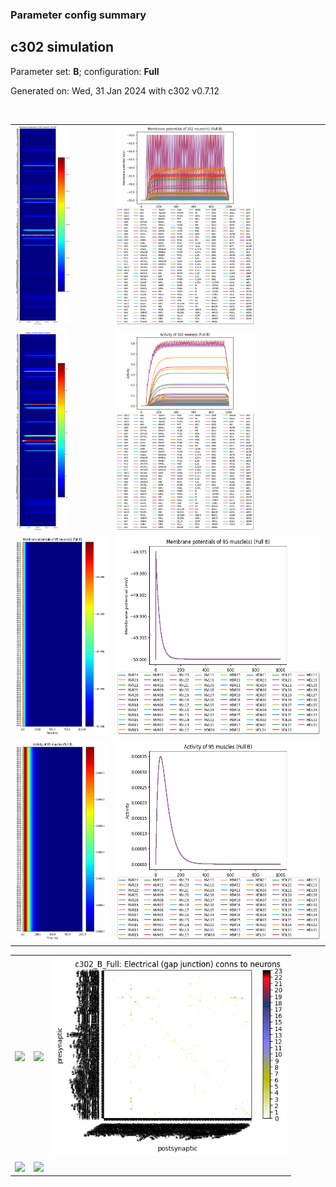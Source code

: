 ### Parameter config summary 
<h2>c302 simulation</h2>
<p>Parameter set: <b>B</b>; configuration: <b>Full</b></p>
<p>Generated on: Wed, 31 Jan 2024 with c302 v0.7.12</p><br/>
<table>

<tr>
  <td><a href="images/neurons_B_Full.png"><img alt=" " src="images/neurons_B_Full.png" height="320"/></a></td>
  <td><a href="images/traces_neuron_Full_B.png"><img alt=" " src="images/traces_neuron_Full_B.png" height="320"/></a></td>
</tr>

<tr>
  <td><a href="images/neuron_activity_B_Full.png"><img alt=" " src="images/neuron_activity_B_Full.png" height="320"/></a></td>
  <td><a href="images/traces_neuron_activity_Full_B.png"><img alt=" " src="images/traces_neuron_activity_Full_B.png" height="320"/></a></td>
</tr>

<tr>
  <td><a href="images/muscles_B_Full.png"><img alt=" " src="images/muscles_B_Full.png" height="320"/></a></td>
  <td><a href="images/traces_muscles_Full_B.png"><img alt=" " src="images/traces_muscles_Full_B.png" height="320"/></a></td>
</tr>

<tr>
  <td><a href="images/muscle_activity_B_Full.png"><img alt=" " src="images/muscle_activity_B_Full.png" height="320"/></a></td>
  <td><a href="images/traces_muscles_activity_Full_B.png"><img alt=" " src="images/traces_muscles_activity_Full_B.png" height="320"/></a></td>
</tr>
</table>
<table>

<tr><td><a href="images/c302_B_Full_exc_to_neurons.png"><img alt=" " src="images/c302_B_Full_exc_to_neurons.png" height="320"/></a></td>

  <td><a href="images/c302_B_Full_inh_to_neurons.png"><img alt=" " src="images/c302_B_Full_inh_to_neurons.png" height="320"/></a></td>

  <td><a href="images/c302_B_Full_elec_neurons_neurons.png"><img alt=" " src="images/c302_B_Full_elec_neurons_neurons.png" height="320"/></a></td></tr>

<tr><td><a href="images/c302_B_Full_exc_to_muscles.png"><img alt=" " src="images/c302_B_Full_exc_to_muscles.png" height="320"/></a></td>

  <td><a href="images/c302_B_Full_inh_to_muscles.png"><img alt=" " src="images/c302_B_Full_inh_to_muscles.png" height="320"/></a></td></tr>
</table>
